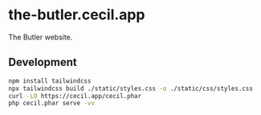 # the-butler.cecil.app

The Butler website.

## Development

```bash
npm install tailwindcss
npx tailwindcss build ./static/styles.css -o ./static/css/styles.css
curl -LO https://cecil.app/cecil.phar
php cecil.phar serve -vv
```
